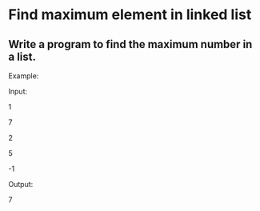 # Find maximum element in linked list
## Write a program to find the maximum number in a list.



Example:

Input:

1

7

2

5

-1

Output:

7